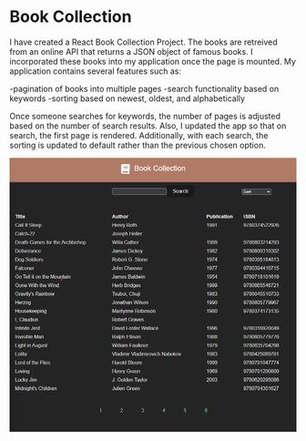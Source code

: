 # Book Collection

I have created a React Book Collection Project. The books are retreived from an online API that returns a JSON object of famous books. I incorporated these books into my application once the page is mounted. My application contains several features such as:

-pagination of books into multiple pages
-search functionality based on keywords
-sorting based on newest, oldest, and alphabetically

Once someone searches for keywords, the number of pages is adjusted based on the number of search results. Also, I updated the app so that on search, the first page is rendered. Additionally, with each search, the sorting is updated to default rather than the previous chosen option. 

![book-collection](book-collection.png)

